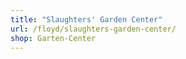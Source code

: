 ```yaml
---
title: "Slaughters' Garden Center"
url: /floyd/slaughters-garden-center/
shop: Garten-Center
---
```

